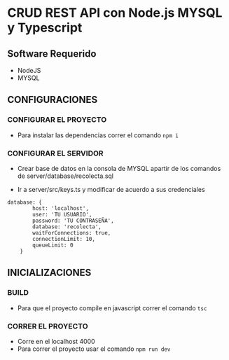 # CRUD REST API con Node.js MYSQL y Typescript


## Software Requerido
- NodeJS
- MYSQL

## CONFIGURACIONES

### CONFIGURAR EL PROYECTO
- Para instalar las dependencias correr el comando `npm i`

### CONFIGURAR EL SERVIDOR
- Crear base de datos en la consola de MYSQL apartir de los comandos de server/database/recolecta.sql

- Ir a server/src/keys.ts y modificar de acuerdo a sus credenciales
```
database: {
        host: 'localhost',
        user: 'TU USUARIO',
        password: 'TU CONTRASEÑA',
        database: 'recolecta',
        waitForConnections: true,
        connectionLimit: 10,
        queueLimit: 0
    }

 ```

## INICIALIZACIONES

### BUILD
- Para que el proyecto compile en javascript correr el comando `tsc`



### CORRER EL PROYECTO
- Corre en el localhost 4000
- Para correr el proyecto usar el comando `npm run dev`
